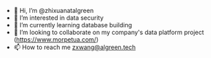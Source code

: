 - 👋 Hi, I’m @zhixuanatalgreen
- 👀 I’m interested in data security
- 🌱 I’m currently learning database building
- 💞️ I’m looking to collaborate on my company's data platform project (https://www.morpetua.com/)
- 📫 How to reach me zxwang@algreen.tech

<!---
zhixuanatalgreen/zhixuanatalgreen is a ✨ special ✨ repository because its `README.md` (this file) appears on your GitHub profile.
You can click the Preview link to take a look at your changes.
--->
